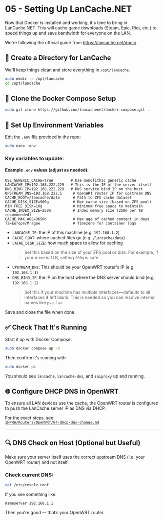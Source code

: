 # 05 - Setting Up LanCache.NET

Now that Docker is installed and working, it's time to bring in LanCache.NET. This will cache game downloads (Steam, Epic, Riot, etc.) to speed things up and save bandwidth for everyone on the LAN.

We're following the official guide from https://lancache.net/docs/.

## 📁 Create a Directory for LanCache

We'll keep things clean and store everything in `/opt/lancache`.

```bash
sudo mkdir -p /opt/lancache
cd /opt/lancache
```

## 🧱 Clone the Docker Compose Setup

```bash
sudo git clone https://github.com/lancachenet/docker-compose.git .
```

## 📝 Set Up Environment Variables

Edit the `.env` file provided in the repo:

```bash
sudo nano .env
```

### Key variables to update:

#### Example `.env` values (adjust as needed):

```
USE_GENERIC_CACHE=true        # Use monolithic generic cache
LANCACHE_IP=192.168.222.229   # This is the IP of the server itself
DNS_BIND_IP=192.168.222.229   # DNS service bind IP on the host
UPSTREAM_DNS=192.168.222.1     # OpenWRT router IP for upstream DNS
CACHE_ROOT=/lancache/data      # Path to ZFS cache dataset
CACHE_DISK_SIZE=900g           # Max cache size (based on ZFS pool)
MIN_FREE_DISK=10g              # Minimum free space to maintain
CACHE_INDEX_SIZE=250m          # Index memory size (250m per TB recommended)
CACHE_MAX_AGE=3650d            # Max age of cached content in days
TZ=Europe/Prague               # Timezone for container logs
```


- `LANCACHE_IP`: the IP of this machine (e.g. `192.168.1.2`)
- `CACHE_ROOT`: where cached files go (e.g. `/lancache/data`)
- `CACHE_DISK_SIZE`: how much space to allow for caching  
  > Set this based on the size of your ZFS pool or disk. For example, if your drive is 1TB, setting `900g` is safe.
- `UPSTREAM_DNS`: This should be your OpenWRT router's IP (e.g. `192.168.1.1`)  
- `DNS_BIND_IP`: the IP on the host where the DNS server should bind (e.g. `192.168.1.2`)  
  > Set this if your machine has multiple interfaces—defaults to all interfaces if left blank.
  > This is needed so you can resolve internal names like `pve.lan`


Save and close the file when done.

## ✅ Check That It's Running

Start it up with Docker Compose:

```bash
sudo docker compose up -d
```

Then confirm it's running with:

```bash
sudo docker ps
```

You should see `lancache`, `lancache-dns`, and `sniproxy` up and running.

## 🌐 Configure DHCP DNS in OpenWRT

To ensure all LAN devices use the cache, the OpenWRT router is configured to push the LanCache server IP as DNS via DHCP.

For the exact steps, see:  
[`INFRA/Routers/OpenWRT/04-dhcp-dns-change.md`](../../INFRA/Routers/OpenWRT/04-dhcp-dns-change.md)

---

## 🔍 DNS Check on Host (Optional but Useful)

Make sure your server itself uses the correct upstream DNS (i.e. your OpenWRT router) and not itself.

### Check current DNS:

```bash
cat /etc/resolv.conf
```

If you see something like:

```
nameserver 192.168.1.1
```

Then you're good — that’s your OpenWRT router.

